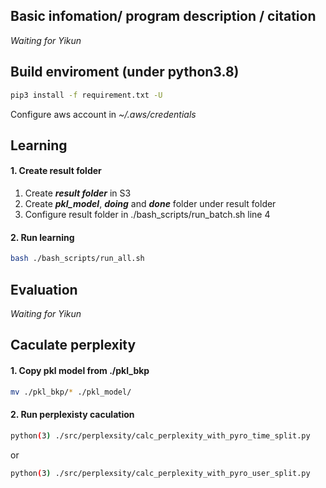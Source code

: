## Basic infomation/ program description / citation
*Waiting for Yikun*
## Build  enviroment (under python3.8)
```bash
pip3 install -f requirement.txt -U
```
Configure aws account in *~/.aws/credentials*

## Learning
#### 1. Create result folder
1. Create ***result folder*** in S3 
2. Create ***pkl_model***, ***doing*** and ***done*** folder under result folder    
3. Configure result folder in ./bash_scripts/run_batch.sh line 4

#### 2. Run learning
```bash
bash ./bash_scripts/run_all.sh 
```
## Evaluation
*Waiting for Yikun*
## Caculate perplexity
#### 1. Copy pkl model from ./pkl_bkp
```bash
mv ./pkl_bkp/* ./pkl_model/
```
#### 2. Run perplexisty caculation
```bash
python(3) ./src/perplexsity/calc_perplexity_with_pyro_time_split.py
```
or
```bash
python(3) ./src/perplexsity/calc_perplexity_with_pyro_user_split.py
```
